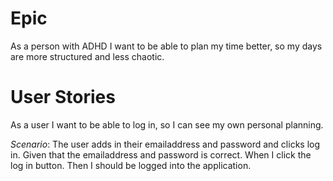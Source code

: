 # Epic
As a person with ADHD I want to be able to plan my time better, so my days are more structured and less chaotic. 


# User Stories
As a user I want to be able to log in, so I can see my own personal planning.

*Scenario*: The user adds in their emailaddress and password and clicks log in.
            Given that the emailaddress and password is correct.
            When I click the log in button. Then I should be logged into the application.

